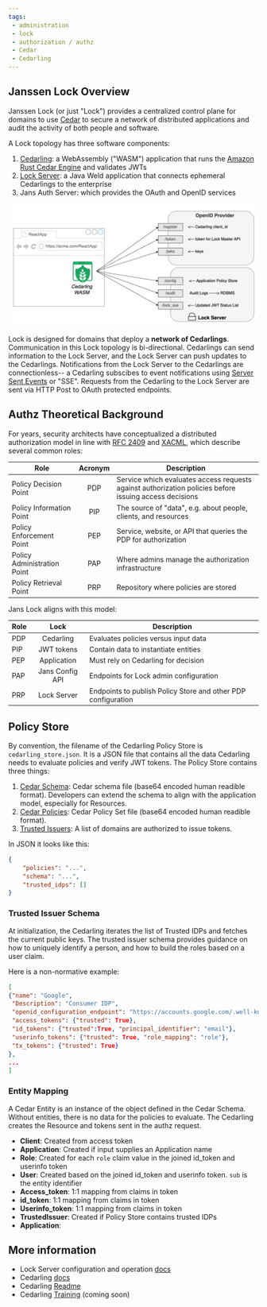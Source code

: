 ```yaml
---
tags:
 - administration
 - lock
 - authorization / authz
 - Cedar
 - Cedarling
---
```


## Janssen Lock Overview

Janssen Lock (or just "Lock") provides a centralized control plane for domains 
to use [Cedar](https://www.cedarpolicy.com/en) to secure a network of 
distributed applications and audit the activity of both people and software. 

A Lock topology has three software components: 

1. [Cedarling](../../../docs/cedarling.md): a WebAssembly 
("WASM") application that runs the 
[Amazon Rust Cedar Engine](https://github.com/cedar-policy/cedar) and 
validates JWTs
2. [Lock Server](./lock-server.md): a Java Weld application that connects 
ephemeral Cedarlings to the enterprise
3. Jans Auth Server: which provides the OAuth and OpenID services

![](../../assets/lock-wasm-lock-server-OP.jpg)

Lock is designed for domains that deploy a **network of Cedarlings**. 
Communication in this Lock topology 
is bi-directional. Cedarlings can send information to the Lock Server, and 
the Lock Server can push 
updates to the Cedarlings. Notifications from the Lock Server to the Cedarlings
 are connectionless--
a Cedarling subscibes to event notifications using 
[Server Sent Events](https://html.spec.whatwg.org/multipage/server-sent-events.html#server-sent-events) 
or "SSE". Requests from the Cedarling to the Lock Server are sent via HTTP Post
 to OAuth protected endpoints. 

## Authz Theoretical Background

For years, security architects have conceptualized a distributed authorization 
model in line with
[RFC 2409](https://datatracker.ietf.org/doc/html/rfc2904#section-4.4)
and [XACML](https://docs.oasis-open.org/xacml/3.0/xacml-3.0-core-spec-cos01-en.html),
which describe several common roles:

| Role  | Acronym | Description |
| ----- | :--: | ----------- |
| Policy Decision Point | PDP |  Service which evaluates access requests against authorization policies before issuing access decisions |
| Policy Information Point  | PIP | The source of "data", e.g. about people, clients, and resources |
| Policy Enforcement Point  | PEP | Service, website, or API that queries the PDP for authorization |
| Policy Administration Point | PAP |  Where admins manage the authorization infrastructure |
| Policy Retrieval Point  | PRP | Repository where policies are stored |

Jans Lock aligns with this model:

| Role  | Lock | Description |
| ----- | :--: | ----------- |
| PDP | Cedarling | Evaluates policies versus input data |
| PIP | JWT tokens | Contain data to instantiate entities |
| PEP | Application | Must rely on Cedarling for decision |
| PAP | Jans Config API | Endpoints for Lock admin configuration |
| PRP | Lock Server | Endpoints to publish Policy Store and other PDP configuration |

## Policy Store

By convention, the filename of the Cedarling Policy Store is 
`cedarling_store.json`. It is a JSON 
file that contains all the data Cedarling needs to evaluate policies and verify
 JWT tokens.
The Policy Store contains three things:

1. [Cedar Schema](https://docs.cedarpolicy.com/schema/schema.html): Cedar 
schema file (base64 encoded human readible format). Developers can extend the 
schema to align with the application model, especially for Resources. 
2. [Cedar Policies](https://docs.cedarpolicy.com/policies/syntax-policy.html): Cedar Policy Set file (base64 encoded human readible format).
3. [Trusted Issuers](.): A list of domains are authorized to issue tokens.

In JSON it looks like this: 

```json
{
    "policies": "...",
    "schema": "...",
    "trusted_idps": []
}
```

### Trusted Issuer Schema

At initialization, the Cedarling iterates the list of Trusted IDPs and fetches 
the current public
keys. The trusted issuer schema provides guidance on how to uniquely identify a 
person, and how
to build the roles based on a user claim.

Here is a non-normative example: 

```json
[
{"name": "Google", 
 "Description": "Consumer IDP", 
 "openid_configuration_endpoint": "https://accounts.google.com/.well-known/openid-configuration",
 "access_tokens": {"trusted": True}, 
 "id_tokens": {"trusted":True, "principal_identifier": "email"},
 "userinfo_tokens": {"trusted": True, "role_mapping": "role"},  
 "tx_tokens": {"trusted": True}
},
...
]
```

### Entity Mapping 

A Cedar Entity is an instance of the object defined in the Cedar Schema.  
Without entities, there 
is no data for the policies to evaluate. The Cedarling creates the Resource and
 tokens sent in the authz request. 

* **Client**: Created from access token 
* **Application**: Created if input supplies an Application name
* **Role**: Created for each `role` claim value in the joined id_token and userinfo token
* **User**: Created based on the joined id_token and userinfo token. `sub` is the entity identifier
* **Access_token**: 1:1 mapping from claims in token
* **id_token**: 1:1 mapping from claims in token
* **Userinfo_token**: 1:1 mapping from claims in token
* **TrustedIssuer**: Created if Policy Store contains trusted IDPs
* **Application**: 

## More information

* Lock Server configuration and operation [docs](./lock-server.md) 
* Cedarling [docs](../../../docs/cedarling.md)
* Cedarling [Readme](https://github.com/JanssenProject/jans/blob/main/jans-lock/cedarling/README.md)
* Cedarling [Training](.) (coming soon)


